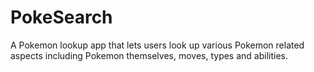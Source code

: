 # PokeSearch
A Pokemon lookup app that lets users look up various Pokemon related aspects including Pokemon themselves, moves, types and abilities.
